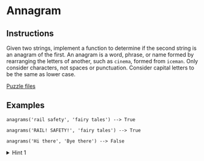 # Annagram

## Instructions

Given two strings, implement a function to determine if the second string is an anagram of the first. An anagram is a word, phrase, or name
formed by rearranging the letters of another, such as `cinema`, formed from `iceman`. Only consider characters, not spaces or punctuation.
Consider capital letters to be the same as lower case.

[Puzzle files](.)

## Examples

```
anagrams('rail safety', 'fairy tales') --> True

anagrams('RAIL! SAFETY!', 'fairy tales') --> True

anagrams('Hi there', 'Bye there') --> False
```

<details>
<summary>Hint 1</summary>
Use frequency counter
</details>
